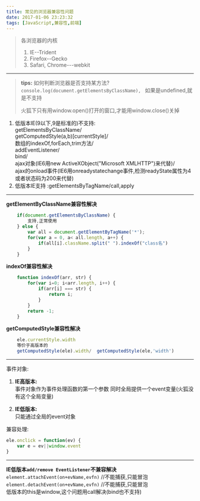 ```yaml
---
title: 常见的浏览器兼容性问题
date: 2017-01-06 23:23:32
tags: [JavaScript,兼容性,前端]
---
```


> 各浏览器的内核
> 
> 1. IE--Trident
> 1. Firefox--Gecko
> 1. Safari, Chrome---webkit

---
> **tips:**
> 如何判断浏览器是否支持某方法?
> `console.log(document.getElementsByClassName), ` 
> 如果是undefined,就是不支持
> 
> 火狐下只有用window.open()打开的窗口,才能用window.close()关掉

1. 低版本IE(9以下,9是标准的)不支持:  
	getElementsByClassName/  
	getComputedStyle(a,b)[currentStyle]/  
	数组的indexOf,forEach,trim方法/  
	addEventListener/  
	bind/  
	ajax对象(IE6用new ActiveXObject("Microsoft XMLHTTP")来代替)/  
	ajax的onload事件(IE6用onreadystatechange事件,检测readyState属性为4或者状态码为200来代替)
2. 低版本IE支持 :getElementsByTagName/call,apply


---
**getElementByClassName兼容性解决**

```javascript
	if(document.getElementsByClassName) {
		支持,正常使用
	} else {
		var all = document.getElementByTagName('*');
		for(var a = 0, a< all.length, a++) {
			if(all[i].className.split(" ").indexOf("class名")
		}
	}
```
	
**indexOf兼容性解决**

```javascript
	function indexOf(arr, str) {
		for(var i=0; i<arr.length, i++) {
			if(arr[i] === str) {
				return i;
			}
		}
		return -1;
	}
```
	
**getComputedStyle兼容性解决**

```javascript
	ele.currentStyle.width
	等价于高版本的
	getComputedStyle(ele).width/  getComputedStyle(ele,'width')
```


----

事件对象:  
 
1. **IE高版本:**  
事件对象作为事件处理函数的第一个参数
同时全局提供一个event变量(火狐没有这个全局变量)

2. **IE低版本:**  
只能通过全局的event对象

兼容处理:

```js
ele.onclick = function(ev) {
	var e = ev||window.event
}
```

----
**IE低版本`add/remove EventListener`不兼容解决**
`element.attachEvent(on+evName,evfn)` //不能捕获,只能冒泡  
`element.detachEvent(on+evName,evfn)` //不能捕获,只能冒泡  
低版本的this是window,这个问题用call解决(bind也不支持)


